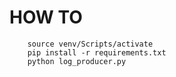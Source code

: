 # HOW TO
```
    source venv/Scripts/activate
    pip install -r requirements.txt
    python log_producer.py
```

